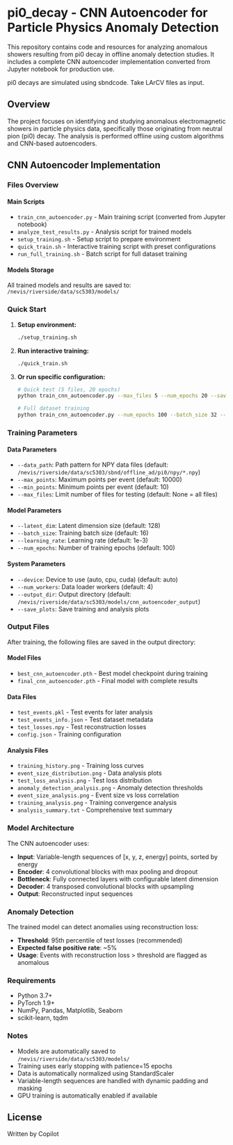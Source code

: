 # pi0_decay - CNN Autoencoder for Particle Physics Anomaly Detection

This repository contains code and resources for analyzing anomalous showers resulting from pi0 decay in offline anomaly detection studies. It includes a complete CNN autoencoder implementation converted from Jupyter notebook for production use.

pi0 decays are simulated using sbndcode. Take LArCV files as input.

## Overview

The project focuses on identifying and studying anomalous electromagnetic showers in particle physics data, specifically those originating from neutral pion (pi0) decay. The analysis is performed offline using custom algorithms and CNN-based autoencoders.

## CNN Autoencoder Implementation

### Files Overview

#### Main Scripts
- `train_cnn_autoencoder.py` - Main training script (converted from Jupyter notebook)
- `analyze_test_results.py` - Analysis script for trained models
- `setup_training.sh` - Setup script to prepare environment
- `quick_train.sh` - Interactive training script with preset configurations
- `run_full_training.sh` - Batch script for full dataset training

#### Models Storage
All trained models and results are saved to: `/nevis/riverside/data/sc5303/models/`

### Quick Start

1. **Setup environment:**
   ```bash
   ./setup_training.sh
   ```

2. **Run interactive training:**
   ```bash
   ./quick_train.sh
   ```

3. **Or run specific configuration:**
   ```bash
   # Quick test (5 files, 20 epochs)
   python train_cnn_autoencoder.py --max_files 5 --num_epochs 20 --save_plots
   
   # Full dataset training
   python train_cnn_autoencoder.py --num_epochs 100 --batch_size 32 --save_plots
   ```

### Training Parameters

#### Data Parameters
- `--data_path`: Path pattern for NPY data files (default: `/nevis/riverside/data/sc5303/sbnd/offline_ad/pi0/npy/*.npy`)
- `--max_points`: Maximum points per event (default: 10000)
- `--min_points`: Minimum points per event (default: 10)
- `--max_files`: Limit number of files for testing (default: None = all files)

#### Model Parameters
- `--latent_dim`: Latent dimension size (default: 128)
- `--batch_size`: Training batch size (default: 16)
- `--learning_rate`: Learning rate (default: 1e-3)
- `--num_epochs`: Number of training epochs (default: 100)

#### System Parameters
- `--device`: Device to use (auto, cpu, cuda) (default: auto)
- `--num_workers`: Data loader workers (default: 4)
- `--output_dir`: Output directory (default: `/nevis/riverside/data/sc5303/models/cnn_autoencoder_output`)
- `--save_plots`: Save training and analysis plots

### Output Files

After training, the following files are saved in the output directory:

#### Model Files
- `best_cnn_autoencoder.pth` - Best model checkpoint during training
- `final_cnn_autoencoder.pth` - Final model with complete results

#### Data Files
- `test_events.pkl` - Test events for later analysis
- `test_events_info.json` - Test dataset metadata
- `test_losses.npy` - Test reconstruction losses
- `config.json` - Training configuration

#### Analysis Files
- `training_history.png` - Training loss curves
- `event_size_distribution.png` - Data analysis plots
- `test_loss_analysis.png` - Test loss distribution
- `anomaly_detection_analysis.png` - Anomaly detection thresholds
- `event_size_analysis.png` - Event size vs loss correlation
- `training_analysis.png` - Training convergence analysis
- `analysis_summary.txt` - Comprehensive text summary

### Model Architecture

The CNN autoencoder uses:
- **Input**: Variable-length sequences of [x, y, z, energy] points, sorted by energy
- **Encoder**: 4 convolutional blocks with max pooling and dropout
- **Bottleneck**: Fully connected layers with configurable latent dimension
- **Decoder**: 4 transposed convolutional blocks with upsampling
- **Output**: Reconstructed input sequences

### Anomaly Detection

The trained model can detect anomalies using reconstruction loss:
- **Threshold**: 95th percentile of test losses (recommended)
- **Expected false positive rate**: ~5%
- **Usage**: Events with reconstruction loss > threshold are flagged as anomalous

### Requirements

- Python 3.7+
- PyTorch 1.9+
- NumPy, Pandas, Matplotlib, Seaborn
- scikit-learn, tqdm

### Notes

- Models are automatically saved to `/nevis/riverside/data/sc5303/models/`
- Training uses early stopping with patience=15 epochs
- Data is automatically normalized using StandardScaler
- Variable-length sequences are handled with dynamic padding and masking
- GPU training is automatically enabled if available

## License

Written by Copilot